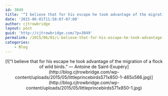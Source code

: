 ```yaml
---
id: 3049
title: '“I believe that for his escape he took advantage of the migration of a flock of wild birds.” ― Antoine de Saint-Exupéry'
date: '2015-06-01T11:58:07-07:00'
author: cjtrowbridge
layout: post
guid: 'http://cjtrowbridge.com/?p=3049'
permalink: /2015/06/01/i-believe-that-for-his-escape-he-took-advantage-of-the-migration-of-a-flock-of-wild-birds-%e2%80%95-antoine-de-saint-exupery/
categories:
    - Blog
---
```


<center>[![“I believe that for his escape he took advantage of the migration of a flock of wild birds.” ― Antoine de Saint-Exupéry](http://blog.cjtrowbridge.com/wp-content/uploads/2015/05/littleprincebirds571x850-1-465x566.jpg)](http://blog.cjtrowbridge.com/wp-content/uploads/2015/05/littleprincebirds571x850-1.jpg)</center>